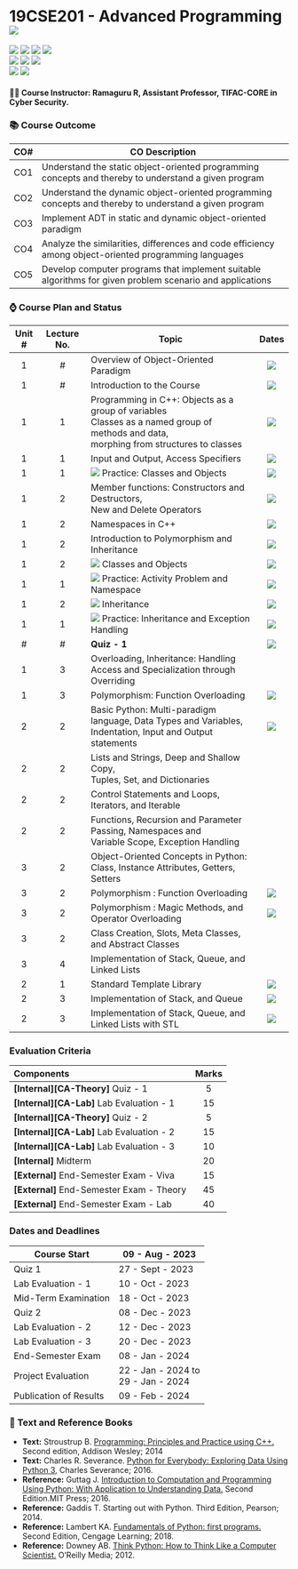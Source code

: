 # 19CSE201 - Advanced Programming ![](https://img.shields.io/badge/-Completed-darkgreen)
![](https://img.shields.io/badge/Batch-22CYS-lightgreen) ![](https://img.shields.io/badge/UG-blue) ![](https://img.shields.io/badge/Subject-AP-blue)
![](https://img.shields.io/badge/-HPOJ-brown) <br/>
![](https://img.shields.io/badge/Lecture-2-orange) ![](https://img.shields.io/badge/Practical-3-orange) ![](https://img.shields.io/badge/Credits-3-orange) <br/>
![](https://img.shields.io/badge/Regular_Students-72-gold) ![](https://img.shields.io/badge/ReReg_Students-10-gold)  

#### :teacher: Course Instructor:  Ramaguru R, Assistant Professor, TIFAC-CORE in Cyber Security.

### :books: Course Outcome

| CO#  | CO Description |
|------|----------------|
| CO1 | Understand the static object-oriented programming concepts and thereby to understand a given program |
| CO2 | Understand the dynamic object-oriented programming concepts and thereby to understand a given program |
| CO3 | Implement ADT in static and dynamic object-oriented paradigm |
| CO4 | Analyze the similarities, differences and code efficiency among object-oriented programming languages |
| CO5 | Develop computer programs that implement suitable algorithms for given problem scenario and applications |

### :watch: Course Plan and Status

| Unit # | Lecture No. | Topic | Dates |
|:------:|:-----------:|-------|:------------:|
|    1   |     #       | Overview of Object-Oriented Paradigm |  ![](https://img.shields.io/badge/-2nd_Aug-gold) |
|    1   |     #       | Introduction to the Course |  ![](https://img.shields.io/badge/-14th_Aug-gold) |
|    1   |     1       | Programming in C++: Objects as a group of variables <br/> Classes as a named group of methods and data, <br/> morphing from structures to classes  | ![](https://img.shields.io/badge/-21st_Aug-gold) |
|    1   |     1       | Input and Output, Access Specifiers | ![](https://img.shields.io/badge/-21st_Aug-gold) |
|    1   |     1       | ![](https://img.shields.io/badge/-Lab-brown) Practice: Classes and Objects | ![](https://img.shields.io/badge/-22nd_Aug-brown) | 
|    1   |     2       | Member functions: Constructors and Destructors, <br/> New and Delete Operators | ![](https://img.shields.io/badge/-23rd_Aug-gold) |
|    1   |     2       | Namespaces in C++ | ![](https://img.shields.io/badge/-24th_Aug-gold) |
|    1   |     2       | Introduction to Polymorphism and Inheritance | ![](https://img.shields.io/badge/-25th_Aug-gold) |
|    1   |     2       | ![](https://img.shields.io/badge/-Activity-orange) Classes and Objects | ![](https://img.shields.io/badge/-30th_Aug-orange) |
|    1   |     1       | ![](https://img.shields.io/badge/-Lab-brown) Practice: Activity Problem and Namespace | ![](https://img.shields.io/badge/-5th_Sept-brown) | 
|    1   |     2       | ![](https://img.shields.io/badge/-Activity-orange) Inheritance | ![](https://img.shields.io/badge/-19th_Sept-orange) |
|    1   |     1       | ![](https://img.shields.io/badge/-Lab-brown) Practice: Inheritance and Exception Handling | ![](https://img.shields.io/badge/-26th_Sept-brown) | 
|    #   |     #       | **Quiz - 1** | ![](https://img.shields.io/badge/-27th_Sept-green) |
|    1   |     3       | Overloading, Inheritance: Handling Access and Specialization through Overriding |
|    1   |     3       | Polymorphism: Function Overloading | ![](https://img.shields.io/badge/-25th_Aug-gold) |
|    2   |     2       | Basic Python: Multi-paradigm language, Data Types and Variables, <br/> Indentation, Input and Output statements | ![](https://img.shields.io/badge/-27th_Oct-gold) |
|    2   |     2       | Lists and Strings, Deep and Shallow Copy, <br/> Tuples, Set, and Dictionaries |
|    2   |     2       | Control Statements and Loops, Iterators, and Iterable |
|    2   |     2       | Functions, Recursion and Parameter Passing, Namespaces and <br/> Variable Scope, Exception Handling |
|    3   |     2       | Object-Oriented Concepts in Python: Class, Instance Attributes, Getters, Setters |
|    3   |     2       | Polymorphism : Function Overloading |  ![](https://img.shields.io/badge/-28th_Nov-gold) |
|    3   |     2       | Polymorphism :  Magic Methods, and Operator Overloading |  ![](https://img.shields.io/badge/-29th_Nov-gold) |
|    3   |     2       | Class Creation, Slots, Meta Classes, and Abstract Classes |
|    3   |     4       | Implementation of Stack, Queue, and Linked Lists |
|    2   |     1       | Standard Template Library |  ![](https://img.shields.io/badge/-15th_Dec-gold) |
|    2   |     3       | Implementation of Stack, and Queue |  ![](https://img.shields.io/badge/-15th_Dec-gold) |
|    2   |     3       | Implementation of Stack, Queue, and Linked Lists with STL |  ![](https://img.shields.io/badge/-20th_Dec-gold) |

### Evaluation Criteria

| Components | Marks |
|:----------|:-----:|
| **[Internal][CA-Theory]** Quiz - 1 | 5 |
| **[Internal][CA-Lab]** Lab Evaluation - 1 | 15 |
| **[Internal][CA-Theory]** Quiz - 2 | 5 |
| **[Internal][CA-Lab]** Lab Evaluation - 2 | 15 |
| **[Internal][CA-Lab]** Lab Evaluation - 3 | 10 |
| **[Internal]** Midterm | 20 |
| **[External]** End-Semester Exam - Viva | 15 |
| **[External]** End-Semester Exam - Theory | 45 |
| **[External]** End-Semester Exam - Lab | 40 |

### Dates and Deadlines

| Course Start | 09 - Aug - 2023 |
|--------------|-----------------|
| Quiz 1 | 27 - Sept - 2023 |
| Lab Evaluation - 1 | 10 - Oct - 2023 |
| Mid-Term Examination | 18 - Oct - 2023 |
| Quiz 2 | 08 - Dec - 2023 |
| Lab Evaluation - 2 | 12 - Dec - 2023 |
| Lab Evaluation - 3 | 20 - Dec - 2023 |
| End-Semester Exam | 08 - Jan - 2024 |
| Project Evaluation     | 22 - Jan - 2024 to <br/> 29 - Jan - 2024 | 
| Publication of Results | 09 - Feb - 2024 |


### :green_book: Text and Reference Books
 - **Text:** Stroustrup B. [Programming: Principles and Practice using C++.](https://dl.icdst.org/pdfs/files3/fef0590f02fa06bb42cba558fbc9e51c.pdf) Second edition, Addison Wesley; 2014
 - **Text:** Charles R. Severance. [Python for Everybody: Exploring Data Using Python 3](https://do1.dr-chuck.com/pythonlearn/EN_us/pythonlearn.pdf), Charles Severance; 2016.
 - **Reference:** Guttag J. [Introduction to Computation and Programming Using Python: With Application to Understanding Data.](http://www.mim.ac.mw/books/Introduction%20to%20Computation%20and%20Programming%20Using%20Python,%20Revised%20-%20Guttag,%20John%20V..pdf) Second Edition.MIT Press; 2016.
 - **Reference:** Gaddis T. Starting out with Python. Third Edition, Pearson; 2014.
 - **Reference:** Lambert KA. [Fundamentals of Python: first programs.](http://repository.itb-ad.ac.id/146/1/403.%20Fundamentals%20of%20Python%20First%20Programs%2C%20Second%20Edition.pdf) Second Edition, Cengage Learning; 2018.
 - **Reference:** Downey AB. [Think Python: How to Think Like a Computer Scientist.](http://facweb.cs.depaul.edu/sjost/it211/documents/think-python-2nd.pdf) O’Reilly Media; 2012.
